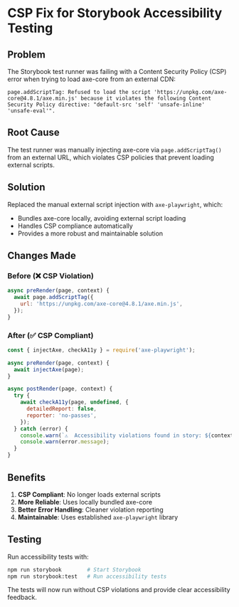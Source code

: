 # CSP Fix for Storybook Accessibility Testing

## Problem
The Storybook test runner was failing with a Content Security Policy (CSP) error when trying to load axe-core from an external CDN:

```
page.addScriptTag: Refused to load the script 'https://unpkg.com/axe-core@4.8.1/axe.min.js' because it violates the following Content Security Policy directive: "default-src 'self' 'unsafe-inline' 'unsafe-eval'".
```

## Root Cause
The test runner was manually injecting axe-core via `page.addScriptTag()` from an external URL, which violates CSP policies that prevent loading external scripts.

## Solution
Replaced the manual external script injection with `axe-playwright`, which:
- Bundles axe-core locally, avoiding external script loading
- Handles CSP compliance automatically
- Provides a more robust and maintainable solution

## Changes Made

### Before (❌ CSP Violation)
```javascript
async preRender(page, context) {
  await page.addScriptTag({
    url: 'https://unpkg.com/axe-core@4.8.1/axe.min.js',
  });
}
```

### After (✅ CSP Compliant)
```javascript
const { injectAxe, checkA11y } = require('axe-playwright');

async preRender(page, context) {
  await injectAxe(page);
}

async postRender(page, context) {
  try {
    await checkA11y(page, undefined, {
      detailedReport: false,
      reporter: 'no-passes',
    });
  } catch (error) {
    console.warn(`⚠️  Accessibility violations found in story: ${context.title}`);
    console.warn(error.message);
  }
}
```

## Benefits
1. **CSP Compliant**: No longer loads external scripts
2. **More Reliable**: Uses locally bundled axe-core
3. **Better Error Handling**: Cleaner violation reporting
4. **Maintainable**: Uses established `axe-playwright` library

## Testing
Run accessibility tests with:
```bash
npm run storybook        # Start Storybook
npm run storybook:test   # Run accessibility tests
```

The tests will now run without CSP violations and provide clear accessibility feedback.
